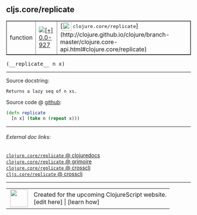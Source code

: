 ## cljs.core/replicate



 <table border="1">
<tr>
<td>function</td>
<td><a href="https://github.com/cljsinfo/cljs-api-docs/tree/0.0-927"><img valign="middle" alt="[+] 0.0-927" title="Added in 0.0-927" src="https://img.shields.io/badge/+-0.0--927-lightgrey.svg"></a> </td>
<td>
[<img height="24px" valign="middle" src="http://i.imgur.com/1GjPKvB.png"> <samp>clojure.core/replicate</samp>](http://clojure.github.io/clojure/branch-master/clojure.core-api.html#clojure.core/replicate)
</td>
</tr>
</table>


 <samp>
(__replicate__ n x)<br>
</samp>

---





Source docstring:

```
Returns a lazy seq of n xs.
```


Source code @ [github](https://github.com/clojure/clojurescript/blob/r1934/src/cljs/cljs/core.cljs#L2871-L2873):

```clj
(defn replicate
  [n x] (take n (repeat x)))
```

<!--
Repo - tag - source tree - lines:

 <pre>
clojurescript @ r1934
└── src
    └── cljs
        └── cljs
            └── <ins>[core.cljs:2871-2873](https://github.com/clojure/clojurescript/blob/r1934/src/cljs/cljs/core.cljs#L2871-L2873)</ins>
</pre>

-->

---



###### External doc links:

[`clojure.core/replicate` @ clojuredocs](http://clojuredocs.org/clojure.core/replicate)<br>
[`clojure.core/replicate` @ grimoire](http://conj.io/store/v1/org.clojure/clojure/1.7.0-beta3/clj/clojure.core/replicate/)<br>
[`clojure.core/replicate` @ crossclj](http://crossclj.info/fun/clojure.core/replicate.html)<br>
[`cljs.core/replicate` @ crossclj](http://crossclj.info/fun/cljs.core.cljs/replicate.html)<br>

---

 <table>
<tr><td>
<img valign="middle" align="right" width="48px" src="http://i.imgur.com/Hi20huC.png">
</td><td>
Created for the upcoming ClojureScript website.<br>
[edit here] | [learn how]
</td></tr></table>

[edit here]:https://github.com/cljsinfo/cljs-api-docs/blob/master/cljsdoc/cljs.core_replicate.cljsdoc
[learn how]:https://github.com/cljsinfo/cljs-api-docs/wiki/cljsdoc-files

<!--

This information was too distracting to show to readers, but I'll leave it
commented here since it is helpful to:

- pretty-print the data used to generate this document
- and show how to retrieve that data



The API data for this symbol:

```clj
{:ns "cljs.core",
 :name "replicate",
 :signature ["[n x]"],
 :history [["+" "0.0-927"]],
 :type "function",
 :full-name-encode "cljs.core_replicate",
 :source {:code "(defn replicate\n  [n x] (take n (repeat x)))",
          :title "Source code",
          :repo "clojurescript",
          :tag "r1934",
          :filename "src/cljs/cljs/core.cljs",
          :lines [2871 2873]},
 :full-name "cljs.core/replicate",
 :clj-symbol "clojure.core/replicate",
 :docstring "Returns a lazy seq of n xs."}

```

Retrieve the API data for this symbol:

```clj
;; from Clojure REPL
(require '[clojure.edn :as edn])
(-> (slurp "https://raw.githubusercontent.com/cljsinfo/cljs-api-docs/catalog/cljs-api.edn")
    (edn/read-string)
    (get-in [:symbols "cljs.core/replicate"]))
```

-->
